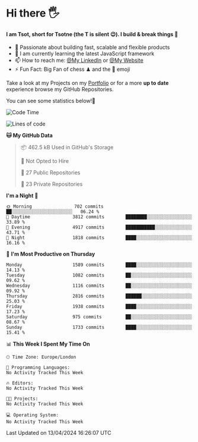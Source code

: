 # Hi there :raised_hand_with_fingers_splayed:
#### I am Tsot, short for Tsotne (the T is silent :wink:). I build & break things :space_invader:
- :telescope: Passionate about building fast, scalable and flexible products
- :seedling: I am currently learning the latest JavaScript framework 
- :mailbox: How to reach me: [@My LinkedIn](https://www.linkedin.com/in/tsotne-gvadzabia/) or [@My Website](https://tsotne.co.uk/contact)
- :zap: Fun Fact: Big Fan of chess ♟ and the 👾 emoji

Take a look at my Projects on my [Portfolio](https://tsotne.co.uk/) or for a more **up to date** experience browse my GitHub Repositories.

You can see some statistics below!:space_invader:
<!--START_SECTION:waka-->
![Code Time](http://img.shields.io/badge/Code%20Time-761%20hrs%202%20mins-blue)

![Lines of code](https://img.shields.io/badge/From%20Hello%20World%20I%27ve%20Written-5.3%20million%20lines%20of%20code-blue)

**🐱 My GitHub Data** 

> 📦 462.5 kB Used in GitHub's Storage 
 > 
> 🚫 Not Opted to Hire
 > 
> 📜 27 Public Repositories 
 > 
> 🔑 23 Private Repositories 
 > 
**I'm a Night 🦉** 

```text
🌞 Morning                702 commits         ██░░░░░░░░░░░░░░░░░░░░░░░   06.24 % 
🌆 Daytime                3812 commits        ████████░░░░░░░░░░░░░░░░░   33.89 % 
🌃 Evening                4917 commits        ███████████░░░░░░░░░░░░░░   43.71 % 
🌙 Night                  1818 commits        ████░░░░░░░░░░░░░░░░░░░░░   16.16 % 
```
📅 **I'm Most Productive on Thursday** 

```text
Monday                   1589 commits        ████░░░░░░░░░░░░░░░░░░░░░   14.13 % 
Tuesday                  1082 commits        ██░░░░░░░░░░░░░░░░░░░░░░░   09.62 % 
Wednesday                1116 commits        ██░░░░░░░░░░░░░░░░░░░░░░░   09.92 % 
Thursday                 2816 commits        ██████░░░░░░░░░░░░░░░░░░░   25.03 % 
Friday                   1938 commits        ████░░░░░░░░░░░░░░░░░░░░░   17.23 % 
Saturday                 975 commits         ██░░░░░░░░░░░░░░░░░░░░░░░   08.67 % 
Sunday                   1733 commits        ████░░░░░░░░░░░░░░░░░░░░░   15.41 % 
```


📊 **This Week I Spent My Time On** 

```text
🕑︎ Time Zone: Europe/London

💬 Programming Languages: 
No Activity Tracked This Week

🔥 Editors: 
No Activity Tracked This Week

🐱‍💻 Projects: 
No Activity Tracked This Week

💻 Operating System: 
No Activity Tracked This Week
```


 Last Updated on 13/04/2024 16:26:07 UTC
<!--END_SECTION:waka-->
